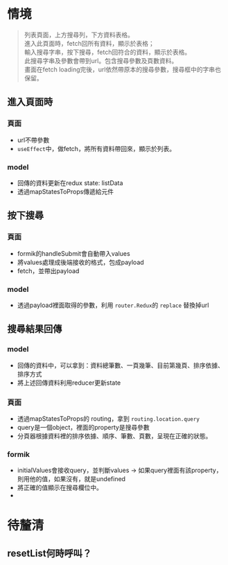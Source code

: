 # 情境
> 列表頁面，上方搜尋列，下方資料表格。     
> 進入此頁面時，fetch回所有資料，顯示於表格；         
> 輸入搜尋字串，按下搜尋，fetch回符合的資料，顯示於表格。        
> 此搜尋字串及參數會帶到url。包含搜尋參數及頁數資料。         
> 畫面在fetch loading完後，url依然帶原本的搜尋參數，搜尋框中的字串也保留。



## 進入頁面時

### 頁面
- url不帶參數
- `useEffect`中，做fetch，將所有資料帶回來，顯示於列表。

### model
- 回傳的資料更新在redux state: listData
- 透過mapStatesToProps傳遞給元件




## 按下搜尋

### 頁面
- formik的handleSubmit會自動帶入values
- 將values處理成後端接收的格式，包成payload
- fetch，並帶出payload 

### model
- 透過payload裡面取得的參數，利用 `router.Redux`的 `replace` 替換掉url




## 搜尋結果回傳

### model
- 回傳的資料中，可以拿到：資料總筆數、一頁幾筆、目前第幾頁、排序依據、排序方式
- 將上述回傳資料利用reducer更新state

### 頁面
- 透過mapStatesToProps的 routing，拿到 `routing.location.query`
- query是一個object，裡面的property是搜尋參數
- 分頁器根據資料裡的排序依據、順序、筆數、頁數，呈現在正確的狀態。

### formik
- initialValues會接收query，並判斷values -> 如果query裡面有該property，則用他的值，如果沒有，就是undefined
- 將正確的值顯示在搜尋欄位中。
- 





# 待釐清
## resetList何時呼叫？
